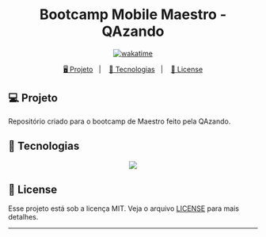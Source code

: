 <h1 align="center">
  Bootcamp Mobile Maestro - QAzando
</h1>

<p align="center">
  <a href="https://wakatime.com/badge/user/68660678-6b86-4b78-98df-f5f41a37e1bc/project/4979a791-b418-40a7-a5f5-738bd8adb157"><img src="https://wakatime.com/badge/user/68660678-6b86-4b78-98df-f5f41a37e1bc/project/4979a791-b418-40a7-a5f5-738bd8adb157.svg" alt="wakatime"></a>
</p>

<p align="center">
  <a href="#-projeto">🖥️ Projeto</a>&nbsp;&nbsp;&nbsp;|&nbsp;&nbsp;&nbsp;
  <a href="#-tecnologias">🚀 Tecnologias</a>&nbsp;&nbsp;&nbsp;|&nbsp;&nbsp;&nbsp;
  <a href="#-license">📝 License</a>
</p>

## 💻 Projeto

Repositório criado para o bootcamp de Maestro feito pela QAzando.

## 🚀 Tecnologias

<p align="center">
  <img src="https://img.shields.io/badge/-Maestro-%23E5E5E5?style=for-the-badge&logoColor=058a5e">
</p>

## 📝 License

Esse projeto está sob a licença MIT. Veja o arquivo [LICENSE](LICENSE) para mais detalhes.

---
